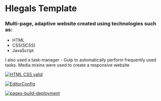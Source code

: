 # Hlegals Template
### Multi-page, adaptive website created using technologies such as:
- HTML
- CSS(SCSS)
- JavaScript

I also used a task-manager - Gulp to automatically perform frequently used tasks. Media mixins were used to create a responsive website

[![HTML CSS valid](https://github.com/Dimaq1/hlegals-template/actions/workflows/HTML5Validator.yml/badge.svg)](https://github.com/Dimaq1/hlegals-template/actions/workflows/HTML5Validator.yml)

[![EditorConfig](https://github.com/Dimaq1/hlegals-template/actions/workflows/EditorConfig.yml/badge.svg)](https://github.com/Dimaq1/hlegals-template/actions/workflows/EditorConfig.yml)

[![pages-build-deployment](https://github.com/Dimaq1/hlegals-template/actions/workflows/pages/pages-build-deployment/badge.svg)](https://github.com/Dimaq1/hlegals-template/actions/workflows/pages/pages-build-deployment)
